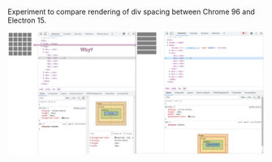 Experiment to compare rendering of div spacing between Chrome 96 and Electron 15. 

![difference in div spacing between Chrome 96 and Electron 15](div-spacing.png)